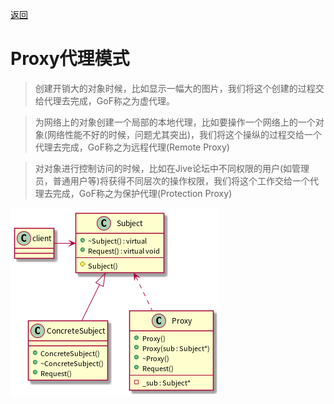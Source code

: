 [返回](../../README.md)

# Proxy代理模式

> 创建开销大的对象时候，比如显示一幅大的图片，我们将这个创建的过程交给代理去完成，GoF称之为虚代理。

> 为网络上的对象创建一个局部的本地代理，比如要操作一个网络上的一个对象(网络性能不好的时候，问题尤其突出)，我们将这个操纵的过程交给一个代理去完成，GoF称之为远程代理(Remote Proxy)

> 对对象进行控制访问的时候，比如在Jive论坛中不同权限的用户(如管理员，普通用户等)将获得不同层次的操作权限，我们将这个工作交给一个代理去完成，GoF称之为保护代理(Protection Proxy)


![UML](../../out/Structural_model/Proxy/Proxy/Proxy.png)